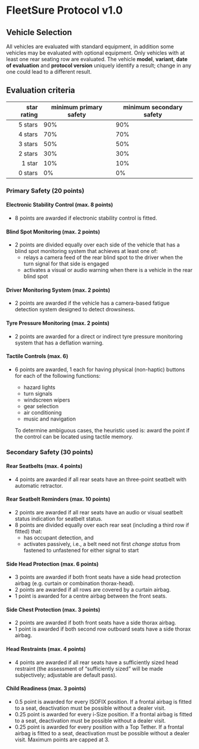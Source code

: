 # FleetSure Protocol v1.0
## Vehicle Selection
All vehicles are evaluated with standard equipment, in addition some vehicles may be evaluated with optional equipment. Only vehicles with at least one rear seating row are evaluated. The vehicle **model**, **variant**, **date of evaluation** and **protocol version** uniquely identify a result; change in any one could lead to a different result.

## Evaluation criteria
| star rating | minimum primary safety | minimum secondary safety |
| -----------:| ---------------------- | ------------------------ |
| 5 stars     | 90%                    | 90%                      |
| 4 stars     | 70%                    | 70%                      |
| 3 stars     | 50%                    | 50%                      |
| 2 stars     | 30%                    | 30%                      |
| 1 star      | 10%                    | 10%                      |
| 0 stars     | 0%                     | 0%                       |

### Primary Safety (20 points)
#### Electronic Stability Control (max. 8 points)
- 8 points are awarded if electronic stability control is fitted.
#### Blind Spot Monitoring (max. 2 points)
- 2 points are divided equally over each side of the vehicle that has a blind spot monitoring system that achieves at least one of:
    - relays a camera feed of the rear blind spot to the driver when the turn signal for that side is engaged
    - activates a visual or audio warning when there is a vehicle in the rear blind spot
#### Driver Monitoring System (max. 2 points)
- 2 points are awarded if the vehicle has a camera-based fatigue detection system designed to detect drowsiness.
#### Tyre Pressure Monitoring (max. 2 points)
- 2 points are awarded for a direct or indirect tyre pressure monitoring system that has a deflation warning.
#### Tactile Controls (max. 6)
- 6 points are awarded, 1 each for having physical (non-haptic) buttons for each of the following functions:
    - hazard lights
    - turn signals
    - windscreen wipers
    - gear selection
    - air conditioning
    - music and navigation

    To determine ambiguous cases, the heuristic used is: award the point if the control can be located using tactile memory.

### Secondary Safety (30 points)
#### Rear Seatbelts (max. 4 points)
- 4 points are awarded if all rear seats have an three-point seatbelt with automatic retractor.
#### Rear Seatbelt Reminders (max. 10 points)
- 2 points are awarded if all rear seats have an audio or visual seatbelt status indication for seatbelt status.
- 8 points are divided equally over each rear seat (including a third row if fitted) that:
    - has occupant detection, and
    - activates passively, i.e., a belt need not first *change status* from fastened to unfastened for either signal to start
#### Side Head Protection (max. 6 points)
- 3 points are awarded if both front seats have a side head protection airbag (e.g. curtain or combination thorax-head).
- 2 points are awarded if all rows are covered by a curtain airbag.
- 1 point is awarded for a centre airbag between the front seats.
#### Side Chest Protection (max. 3 points)
- 2 points are awarded if both front seats have a side thorax airbag.
- 1 point is awarded if both second row outboard seats have a side thorax airbag.
#### Head Restraints (max. 4 points)
- 4 points are awarded if all rear seats have a sufficiently sized head restraint (the assessment of “sufficiently sized” will be made subjectively; adjustable are default pass).
#### Child Readiness (max. 3 points)
- 0.5 point is awarded for every ISOFIX position. If a frontal airbag is fitted to a seat, deactivation must be possible without a dealer visit.
- 0.25 point is awarded for every i-Size position. If a frontal airbag is fitted to a seat, deactivation must be possible without a dealer visit.
- 0.25 point is awarded for every position with a Top Tether. If a frontal airbag is fitted to a seat, deactivation must be possible without a dealer visit.
Maximum points are capped at 3.